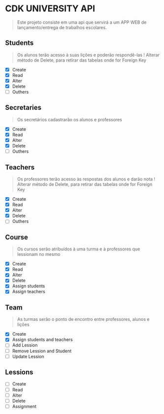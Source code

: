 # CDK UNIVERSITY API

> Este projeto consiste em uma api que servirá a um APP WEB de lançamento/entrega de trabalhos escolares.

## Students
> Os alunos terão acesso à suas lições e poderão respondê-las
> ! Alterar método de Delete, para retirar das tabelas onde for Foreign Key
- [x] Create
- [x] Read
- [x] Alter
- [x] Delete
- [ ] Outhers

## Secretaries
> Os secretários cadastrarão os alunos e professores
- [x] Create
- [x] Read
- [x] Alter
- [x] Delete
- [ ] Outhers

## Teachers
> Os professores terão acesso às respostas dos alunos e darão nota
> ! Alterar método de Delete, para retirar das tabelas onde for Foreign Key
- [x] Create
- [x] Read
- [x] Alter
- [x] Delete
- [ ] Outhers

## Course
> Os cursos serão atribuídos à uma turma e à professores que lessionam no mesmo
- [x] Create
- [x] Read
- [x] Alter
- [x] Delete
- [x] Assign students
- [x] Assign teachers

## Team
> As turmas serão o ponto de encontro entre professores, alunos e lições
- [x] Create
- [x] Assign students and teachers
- [ ] Add Lession
- [ ] Remove Lession and Student
- [ ] Update Lession

## Lessions
- [ ] Create
- [ ] Read
- [ ] Alter
- [ ] Delete
- [ ] Assignment
